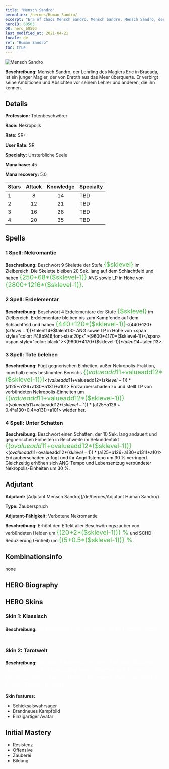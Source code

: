 ```yaml
---
title: "Mensch Sandro"
permalink: /heroes/Human Sandro/
excerpt: "Era of Chaos Mensch Sandro. Mensch Sandro. Mensch Sandro, der Lehrling des Magiers Eric in Bracada, ist ein junger Magier, der von Enroth aus das Meer überquerte. Er verbirgt seine Ambitionen und Absichten vor seinem Lehrer und anderen, die ihn kennen."
heroID: 60503
QR: hero_60503
last_modified_at: 2021-04-21
locale: de
ref: "Human Sandro"
toc: true
---
```

  ![Mensch Sandro](/images/h/h_HumanSandro.jpg)

 **Beschreibung:** Mensch Sandro, der Lehrling des Magiers Eric in Bracada, ist ein junger Magier, der von Enroth aus das Meer überquerte. Er verbirgt seine Ambitionen und Absichten vor seinem Lehrer und anderen, die ihn kennen.
## Details
 **Profession:** Totenbeschwörer

 **Race:** Nekropolis

 **Rate:** SR+

 **User Rate:** SR

 **Specialty:** Unsterbliche Seele

 **Mana base:** 45

 **Mana recovery:** 5.0


  | Stars   |     Attack     |    Knowledge   |      Specialty     |
  |---------|:---------------:|:---------------:|--------------------|
  |    1    | 8 | 14 | TBD |
  |    2    | 12 | 21 | TBD |
  |    3    | 16 | 28 | TBD |
  |    4    | 20 | 35 | TBD |

## Spells
### 1 Spell: Nekromantie
 **Beschreibung:** Beschwört 9 Skelette der Stufe <span style="color: #48b946;font-size:20px">{$sklevel}</span><span style="color: black"> im Zielbereich. Die Skelette bleiben 20 Sek. lang auf dem Schlachtfeld und haben <span style="color: #48b946;font-size:20px">{250+68*($sklevel-1)}</span><span style="color: black"> ANG sowie LP in Höhe von <span style="color: #48b946;font-size:20px">{2800+1216*($sklevel-1)}.</span><span style="color: black">

### 2 Spell: Erdelementar
 **Beschreibung:** Beschwört 4 Erdelementare der Stufe <span style="color: #48b946;font-size:20px">{$sklevel}</span><span style="color: black"> im Zielbereich. Erdelementare bleiben bis zum Kampfende auf dem Schlachtfeld und haben <span style="color: #48b946;font-size:20px">{440+120*($sklevel-1)}</span><span style="color: black"><(440+120*($sklevel-1))*$talent14+$talent13> ANG sowie LP in Höhe von <span style="color: #48b946;font-size:20px">{9600+4170*($sklevel-1)}</span><span style="color: black"><(9600+4170*($sklevel-1))*$talent14+$talent13>.

### 3 Spell: Tote beleben
 **Beschreibung:** Fügt gegnerischen Einheiten, außer Nekropolis-Fraktion, innerhalb eines bestimmten Bereichs <span style="color: #48b946;font-size:20px">{($valueadd11+$valueadd12*($sklevel-1))}</span><span style="color: black"><($valueadd11+$valueadd12*($sklevel-1))*($a125+$a126+$a130+$a131)+$a101> Erdzauberschaden zu und stellt LP von verbündeten Nekropolis-Einheiten um <span style="color: #48b946;font-size:20px">{($valueadd11+$valueadd12*($sklevel-1))}</span><span style="color: black"><($valueadd11+$valueadd12*($sklevel-1))*($a125+$a126+0.4*$a130+0.4*$a131)+$a101> wieder her.

### 4 Spell: Unter Schatten
 **Beschreibung:** Beschwört einen Schatten, der 10 Sek. lang andauert und gegnerischen Einheiten in Reichweite im Sekundentakt <span style="color: #48b946;font-size:20px">{($ovalueadd11+$ovalueadd12*($sklevel-1))}</span><span style="color: black"><($ovalueadd11+$ovalueadd12*($sklevel-1))*($a125+$a126+$a130+$a131)+$a101> Erdzauberschaden zufügt und ihr Angriffstempo um 30 % verringert. Gleichzeitig erhöhen sich ANG-Tempo und Lebensentzug verbündeter Nekropolis-Einheiten um 30 %.


## Adjutant

 **Adjutant:**  [Adjutant Mensch Sandro](/de/heroes/Adjutant Human Sandro/) 

 **Type:**  Zauberspruch 

 **Adjutant-Fähigkeit:**  Verbotene Nekromantie 

 **Beschreibung:** Erhöht den Effekt aller Beschwörungszauber von verbündeten Helden um <span style="color: #48b946;font-size:20px">{(20+2*($sklevel-1))} %</span><span style="color: black"> und SCHD-Reduzierung (Einheit) um <span style="color: #48b946;font-size:20px">{(5+0.5*($sklevel-1))} %</span><span style="color: black">.

## Kombinationsinfo

  none
## HERO Biography

## HERO Skins
### Skin 1: **Klassisch**

 **Beschreibung:** <span style="color: #ffffff;font-size:20px">Schicksal? Davon wird mein Leben nicht bestimmt.</span>


### Skin 2: **Tarotwelt**

 **Beschreibung:** <span style="color: #ffffff;font-size:20px">Ihr steht bereits an der „Tür der Träume“, doch Ihr müsst geduldig sein. Wartet auf Eure Chance, einen besonderen Moment. Dann werdet Ihr Euren Traum finden.</span>

 **Skin features:** 

   - Schicksalswahrsager
   - Brandneues Kampfbild
   - Einzigartiger Avatar


## Initial Mastery
   - Resistenz
   - Offensive
   - Zauberei
   - Bildung
